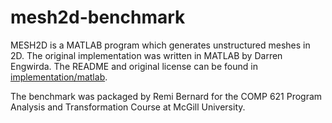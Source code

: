 # mesh2d-benchmark
MESH2D is a MATLAB program which generates unstructured meshes in 2D. The
original implementation was written in MATLAB by Darren Engwirda. The README
and original license can be found in
[implementation/matlab](implementation/matlab).

The benchmark was packaged by Remi Bernard for the COMP 621 Program Analysis
and Transformation Course at McGill University.
